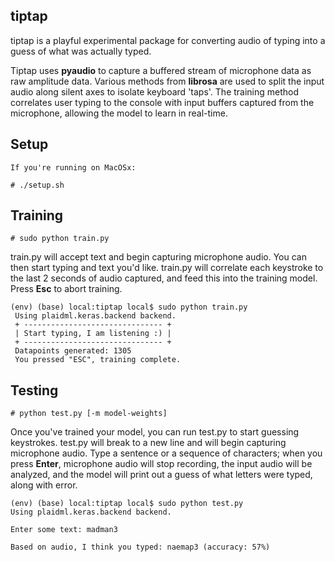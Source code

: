 ## tiptap 
tiptap is a playful experimental package for converting audio of typing into a guess of what was actually typed.

Tiptap uses **pyaudio** to capture a buffered stream of microphone data as raw amplitude data. Various methods from **librosa** are used to split the input audio along silent axes to isolate keyboard 'taps'. The training method correlates user typing to the console with input buffers captured from the microphone, allowing the model to learn in real-time.

## Setup
    If you're running on MacOSx:

    # ./setup.sh

## Training

    # sudo python train.py
   
   train.py will accept text and begin capturing microphone audio. You can then start typing and text you'd like. train.py will correlate each keystroke to the last 2 seconds of audio captured, and feed this into the training model. Press **Esc** to abort training.

   ```
   (env) (base) local:tiptap local$ sudo python train.py
    Using plaidml.keras.backend backend.
    + ------------------------------- +
    | Start typing, I am listening :) |
    + ------------------------------- +
    Datapoints generated: 1305
    You pressed "ESC", training complete.
   ```

## Testing

    # python test.py [-m model-weights]
  
  Once you've trained your model, you can run test.py to start guessing keystrokes. test.py will break to a new line and will begin capturing microphone audio. Type a sentence or a sequence of characters; when you press **Enter**, microphone audio will stop recording, the input audio will be analyzed, and the model will print out a guess of what letters were typed, along with error.

  ```
  (env) (base) local:tiptap local$ sudo python test.py
  Using plaidml.keras.backend backend.

  Enter some text: madman3
  
  Based on audio, I think you typed: naemap3 (accuracy: 57%)
  ```
